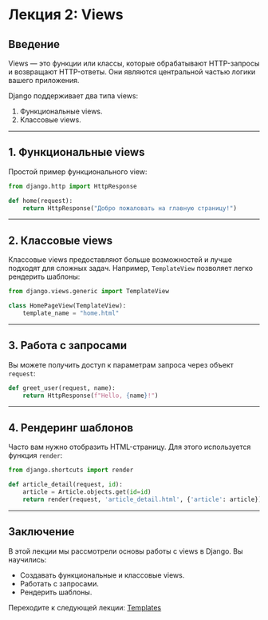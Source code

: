 # Лекция 2: Views

## Введение
Views — это функции или классы, которые обрабатывают HTTP-запросы и возвращают HTTP-ответы. Они являются центральной частью логики вашего приложения.

Django поддерживает два типа views:
1. Функциональные views.
2. Классовые views.

---

## 1. Функциональные views

Простой пример функционального view:

```python
from django.http import HttpResponse

def home(request):
    return HttpResponse("Добро пожаловать на главную страницу!")
```

---

## 2. Классовые views

Классовые views предоставляют больше возможностей и лучше подходят для сложных задач. Например, `TemplateView` позволяет легко рендерить шаблоны:

```python
from django.views.generic import TemplateView

class HomePageView(TemplateView):
    template_name = "home.html"
```

---

## 3. Работа с запросами

Вы можете получить доступ к параметрам запроса через объект `request`:

```python
def greet_user(request, name):
    return HttpResponse(f"Hello, {name}!")
```

---

## 4. Рендеринг шаблонов

Часто вам нужно отобразить HTML-страницу. Для этого используется функция `render`:

```python
from django.shortcuts import render

def article_detail(request, id):
    article = Article.objects.get(id=id)
    return render(request, 'article_detail.html', {'article': article})
```

---

## Заключение

В этой лекции мы рассмотрели основы работы с views в Django. Вы научились:
- Создавать функциональные и классовые views.
- Работать с запросами.
- Рендерить шаблоны.

Переходите к следующей лекции: [Templates](../lecture_03_Templates.md)
